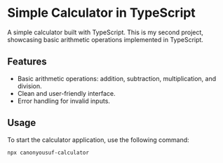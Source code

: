 # Simple Calculator in TypeScript

A simple calculator built with TypeScript. This is my second project, showcasing basic arithmetic operations implemented in TypeScript.


## Features

- Basic arithmetic operations: addition, subtraction, multiplication, and division.
- Clean and user-friendly interface.
- Error handling for invalid inputs.

## Usage

To start the calculator application, use the following command:

```sh
npx canonyousuf-calculator

